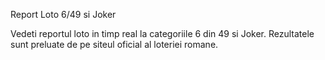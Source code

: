 Report Loto 6/49 si Joker

Vedeti reportul loto in timp real la categoriile 6 din 49 si Joker.
Rezultatele sunt preluate de pe siteul oficial al loteriei romane.

